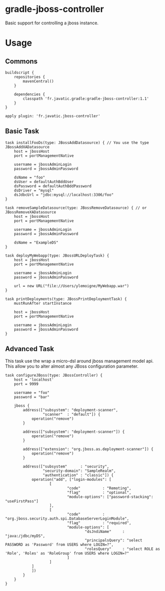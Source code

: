 gradle-jboss-controller
================
Basic support for controlling a jboss instance.

Usage
=====

Commons
-------

    buildscript {
        repositories {
            mavenCentral()
        }

        dependencies {
            classpath 'fr.javatic.gradle:gradle-jboss-controller:1.1'
        }
    }

    apply plugin: 'fr.javatic.jboss-controller'

Basic Task
----------

    task installFooDs(type: JBossAddDatasource) { // You use the type JBossAddXADatasource
        host = jbossHost
        port = portManagementNative

        username = jbossAdminLogin
        password = jbossAdminPassword

        dsName = "foo"
        dsUser = defaultAuthBddUser
        dsPassword = defaultAuthBddPassword
        dsDriver = "mysql"
        dsJdbcUrl = "jdbc:mysql://localhost:3306/foo"
    }

    task removeSampleDatasource(type: JBossRemoveDatasource) { // or JBossRemoveXADatasource
        host = jbossHost
        port = portManagementNative

        username = jbossAdminLogin
        password = jbossAdminPassword

        dsName = "ExampleDS"
    }

    task deployMyWebapp(type: JBossURLDeployTask) {
        host = jbossHost
        port = portManagementNative

        username = jbossAdminLogin
        password = jbossAdminPassword

        url = new URL("file://Users/ylemoigne/MyWebapp.war")
    }

    task printDeployments(type: JBossPrintDeploymentTask) {
        mustRunAfter startInstance

        host = jbossHost
        port = portManagementNative

        username = jbossAdminLogin
        password = jbossAdminPassword
    }

Advanced Task
-------------
This task use the wrap a micro-dsl around jboss management model api. This allow you to alter almost any JBoss configuration parameter.

    task configureJBoss(type: JBossController) {
        host = 'localhost'
        port = 9999

        username = "foo"
        password = "bar"

        jboss {
            address(["subsystem": "deployment-scanner",
                     "scanner"  : "default"]) {
                operation("remove")
            }

            address(["subsystem": "deployment-scanner"]) {
                operation("remove")
            }

            address(["extension": "org.jboss.as.deployment-scanner"]) {
                operation("remove")
            }

            address(["subsystem"      : "security",
                     "security-domain": "SampleRealm",
                     "authentication" : "classic"]) {
                operation("add", ["login-modules": [
                        [
                                "code"          : "Remoting",
                                "flag"          : "optional",
                                "module-options": ["password-stacking": "useFirstPass"]
                        ],
                        [
                                "code"          : "org.jboss.security.auth.spi.DatabaseServerLoginModule",
                                "flag"          : "required",
                                "module-options": [
                                        "dsJndiName"     : "java:/jdbc/myDS",
                                        "principalsQuery": "select PASSWORD as 'Password' from USERS where LOGIN=?",
                                        "rolesQuery"     : "select ROLE as 'Role', 'Roles' as 'RoleGroup' from USERS where LOGIN=?"
                                ]
                        ]
                ]
                ])
            }
        }
    }

